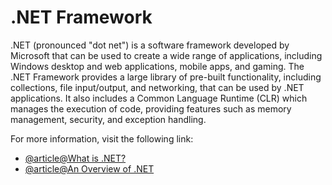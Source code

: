 # .NET Framework

.NET (pronounced "dot net") is a software framework developed by Microsoft that can be used to create a wide range of applications, including Windows desktop and web applications, mobile apps, and gaming. The .NET Framework provides a large library of pre-built functionality, including collections, file input/output, and networking, that can be used by .NET applications. It also includes a Common Language Runtime (CLR) which manages the execution of code, providing features such as memory management, security, and exception handling.

For more information, visit the following link:

- [@article@What is .NET?](https://dotnet.microsoft.com/en-us/learn/dotnet/what-is-dotnet)
- [@article@An Overview of .NET](https://auth0.com/blog/what-is-dotnet-platform-overview/)
